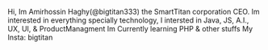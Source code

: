 Hi, Im Amirhossin Haghy(@bigtitan333) the SmartTitan corporation CEO.
Im interested in everything specially technology, I intersted in Java, JS, A.I., UX, UI, & ProductManagment
Im Currently learning PHP & other stuffs
My Insta: bigtitan
